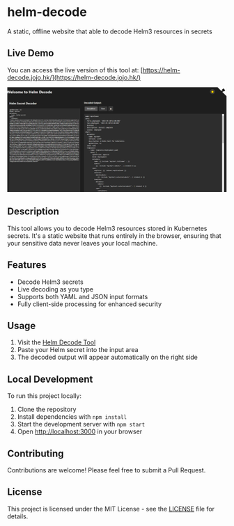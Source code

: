 # helm-decode
A static, offline website that able to decode Helm3 resources in secrets

## Live Demo
You can access the live version of this tool at: [https://helm-decode.jojo.hk/](https://helm-decode.jojo.hk/)

![](image.png)

## Description
This tool allows you to decode Helm3 resources stored in Kubernetes secrets. It's a static website that runs entirely in the browser, ensuring that your sensitive data never leaves your local machine.

## Features
- Decode Helm3 secrets
- Live decoding as you type
- Supports both YAML and JSON input formats
- Fully client-side processing for enhanced security

## Usage
1. Visit the [Helm Decode Tool](https://helm-decode.jojo.hk/)
2. Paste your Helm secret into the input area
3. The decoded output will appear automatically on the right side

## Local Development
To run this project locally:

1. Clone the repository
2. Install dependencies with `npm install`
3. Start the development server with `npm start`
4. Open [http://localhost:3000](http://localhost:3000) in your browser

## Contributing
Contributions are welcome! Please feel free to submit a Pull Request.

## License
This project is licensed under the MIT License - see the [LICENSE](LICENSE) file for details.
